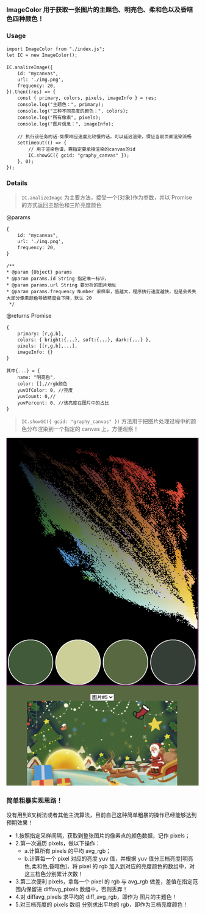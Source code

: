 ### ImageColor 用于获取一张图片的主题色、明亮色、柔和色以及昏暗色四种颜色！

### Usage

```
import ImageColor from "./index.js";
let IC = new ImageColor();

IC.analizeImage({
    id: "mycanvas",
    url: './img.png',
    frequency: 20, 
}).then((res) => {
    const { primary, colors, pixels, imageInfo } = res;
    console.log("主题色：", primary);
    console.log("三种不同亮度的颜色：", colors);
    console.log("所有像素", pixels);
    console.log("图片信息：", imageInfo);

    // 执行该任务的话-如果响应速度比较慢的话，可以延迟渲染，保证当前页面渲染流畅
    setTimeout(() => {
        // 用于渲染色谱，需指定要承接渲染的canvas的id
        IC.showGC({ gcid: "graphy_canvas" });
    }, 0);
});
```

### Details

> `IC.analizeImage` 为主要方法，接受一个{对象}作为参数，并以 Promise 的方式返回主题色和三阶亮度颜色

@params

```
{
    id: "mycanvas",
    url: './img.png',
    frequency: 20,
}

/**
* @param {Object} params
* @param params.id String 指定唯一标识，
* @param params.url String 要分析的图片地址
* @param params.frequency Number 采样率，值越大，程序执行速度越快，但是会丢失大部分像素颜色导致精度会下降，默认 20
 */
```

@returns Promise

```
{
    primary: [r,g,b],
    colors: { bright:{...}, soft:{...}, dark:{...} },
    pixels: [[r,g,b],...], 
    imageInfo: {}
}

其中{...} = {
    name: "明亮色",
    color: [],//rgb颜色
    yuvOfColor: 0, //亮度
    yuvCount: 0,//
    yuvPercent: 0, //该亮度在图片中的占比
}
```

> `IC.showGC({ gcid: "graphy_canvas" })` 方法用于把图片处理过程中的颜色分布渲染到一个指定的 canvas 上，方便观察！

![色谱实例](./色谱demo.png)

### 简单粗暴实现思路！

没有用到8叉树法或者其他主流算法，目前自己这种简单粗暴的操作已经能够达到预期效果！

- 1.按照指定采样间隔，获取到整张图片的像素点的颜色数据，记作 pixels；
- 2.第一次遍历 pixels，做以下操作：
   - a.计算所有 pixels 的平均 avg_rgb；
   - b.计算每一个 pixel 对应的亮度 yuv 值，并根据 yuv 值分三档亮度[明亮色,柔和色,昏暗色]，将 pixel 的 rgb 加入到对应的亮度颜色的数组中，对这三档色分别累计次数！
- 3.第二次便利 pixels，拿每一个 pixel 的 rgb 与 avg_rgb 做差，差值在指定范围内保留进 diffavg_pixels 数组中，否则丢弃！
- 4.对 diffavg_pixels 求平均的 diff_avg_rgb，即作为 图片的主题色！
- 5.对三档亮度的 pixels 数组 分别求出平均的 rgb，即作为三档亮度颜色！
